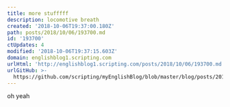 ```yaml
---
title: more stufffff
description: locomotive breath
created: '2018-10-06T19:37:00.180Z'
path: posts/2018/10/06/193700.md
id: '193700'
ctUpdates: 4
modified: '2018-10-06T19:37:15.603Z'
domain: englishblog1.scripting.com
urlHtml: 'http://englishblog1.scripting.com/posts/2018/10/06/193700.md'
urlGitHub: >-
  https://github.com/scripting/myEnglishBlog/blob/master/blog/posts/2018/10/06/193700.md
---
```

oh yeah